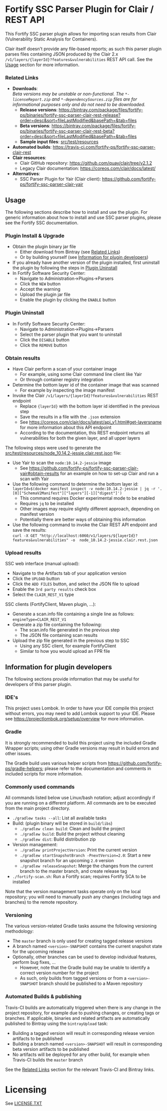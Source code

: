 # Fortify SSC Parser Plugin for Clair / REST API

This Fortify SSC parser plugin allows for importing scan results from Clair (Vulnerability Static Analysis for Containers).

Clair itself doesn't provide any file-based reports; as such this parser plugin parses files containing JSON produced by the
Clair 2.x `/v1/layers/{layerId}?features&vulnerabilities` REST API call. See the [Usage](#Usage) section for more information.

### <a name="related-links">Related Links</a>

* **Downloads**:  
  _Beta versions may be unstable or non-functional. The `*-licenseReport.zip` and `*-dependencySources.zip` files are for informational purposes only and do not need to be downloaded._
	* **Release versions**: https://bintray.com/package/files/fortify-ps/binaries/fortify-ssc-parser-clair-rest-release?order=desc&sort=fileLastModified&basePath=&tab=files  
	* **Beta versions**: https://bintray.com/package/files/fortify-ps/binaries/fortify-ssc-parser-clair-rest-beta?order=desc&sort=fileLastModified&basePath=&tab=files
	* **Sample input files**: [src/test/resources](src/test/resources)
* **Automated builds**: https://travis-ci.com/fortify-ps/fortify-ssc-parser-clair-rest
* **Clair resources**:
	* Clair GitHub repository: https://github.com/quay/clair/tree/v2.1.2
	* Legacy Clair documentation: https://coreos.com/clair/docs/latest/
* **Alternatives**:
	* SSC Parser Plugin for Yair (Clair client): https://github.com/fortify-ps/fortify-ssc-parser-clair-yair

## <a name="Usage">Usage</a>

The following sections describe how to install and use the plugin. For generic information
about how to install and use SSC parser plugins, please see the Fortify SSC documentation.

### <a name="plugin-install--upgrade">Plugin Install & Upgrade</a>

* Obtain the plugin binary jar file
	* Either download from Bintray (see [Related Links](#related-links)) 
	* Or by building yourself (see [Information for plugin developers](#information-for-plugin-developers))
* If you already have another version of the plugin installed, first uninstall the plugin by following the steps in [Plugin Uninstall](#plugin-uninstall)
* In Fortify Software Security Center:
	* Navigate to Administration->Plugins->Parsers
	* Click the `NEW` button
	* Accept the warning
	* Upload the plugin jar file
	* Enable the plugin by clicking the `ENABLE` button
  
### <a name="plugin-uninstall">Plugin Uninstall</a>

* In Fortify Software Security Center:
	* Navigate to Administration->Plugins->Parsers
	* Select the parser plugin that you want to uninstall
	* Click the `DISABLE` button
	* Click the `REMOVE` button 

### <a name="obtain-results">Obtain results</a>

* Have Clair perform a scan of your container image
	* For example, using some Clair command line client like Yair
	* Or through container registry integration
* Determine the bottom layer id of the container image that was scanned
	* For example by inspecting the image manifest
* Invoke the Clair `/v1/layers/{layerId}?features&vulnerabilities` REST endpoint
	* Replace `{layerId}` with the bottom layer id identified in the previous step
	* Save the results in a file with the `.json` extension
	* See https://coreos.com/clair/docs/latest/api_v1.html#get-layersname for more information about this API endpoint
	* According to the documentation, this REST endpoint returns all vulnerabilities for both the given layer, and all upper layers
    
The following steps were used to generate the 
[src/test/resources/node_10.14.2-jessie.clair.rest.json](src/test/resources/node_10.14.2-jessie.clair.rest.json) 
file:

* Use Yair to scan the `node:10.14.2-jessie` image
	* See https://github.com/fortify-ps/fortify-ssc-parser-clair-yair#obtain-results for an example on how to set-up Clair and run a scan with Yair
* Use the following command to determine the bottom layer id:  
  `layerId=$(docker manifest inspect -v node:10.14.2-jessie | jq -r '.[0]["SchemaV2Manifest"]["layers"][-1]["digest"]')`
	* This command requires Docker experimental mode to be enabled
	* Requires `jq` to be installed
	* Other images may require slightly different approach, depending on manifest version
	* Potentially there are better ways of obtaining this information
* Use the following command to invoke the Clair REST API endpoint and save the results:  
  `curl -X GET "http://localhost:6060/v1/layers/${layerId}?features&vulnerabilities" -o  node_10.14.2-jessie.clair.rest.json`

### <a name="upload-results">Upload results</a>

SSC web interface (manual upload):

* Navigate to the Artifacts tab of your application version
* Click the `UPLOAD` button
* Click the `ADD FILES` button, and select the JSON file to upload
* Enable the `3rd party results` check box
* Select the `CLAIR_REST_V1` type
  
SSC clients (FortifyClient, Maven plugin, ...):

* Generate a scan.info file containing a single line as follows:  
`engineType=CLAIR_REST_V1`
* Generate a zip file containing the following:
	* The scan.info file generated in the previous step
	* The JSON file containing scan results
* Upload the zip file generated in the previous step to SSC
	* Using any SSC client, for example FortifyClient
	* Similar to how you would upload an FPR file



## <a name="information-for-plugin-developers">Information for plugin developers</a>

The following sections provide information that may be useful for developers of this 
parser plugin.

### <a name="ides">IDE's</a>

This project uses Lombok. In order to have your IDE compile this project without errors, 
you may need to add Lombok support to your IDE. Please see https://projectlombok.org/setup/overview 
for more information.

### <a name="gradle">Gradle</a>

It is strongly recommended to build this project using the included Gradle Wrapper
scripts; using other Gradle versions may result in build errors and other issues.

The Gradle build uses various helper scripts from https://github.com/fortify-ps/gradle-helpers;
please refer to the documentation and comments in included scripts for more information. 

### <a name="commonly-used-commands">Commonly used commands</a>

All commands listed below use Linux/bash notation; adjust accordingly if you
are running on a different platform. All commands are to be executed from
the main project directory.

* `./gradlew tasks --all`: List all available tasks
* Build: (plugin binary will be stored in `build/libs`)
	* `./gradlew clean build`: Clean and build the project
	* `./gradlew build`: Build the project without cleaning
	* `./gradlew dist`: Build distribution zip
* Version management:
	* `./gradlew printProjectVersion`: Print the current version
	* `./gradlew startSnapshotBranch -PnextVersion=2.0`: Start a new snapshot branch for an upcoming `2.0` version
	* `./gradlew releaseSnapshot`: Merge the changes from the current branch to the master branch, and create release tag
* `./fortify-scan.sh`: Run a Fortify scan; requires Fortify SCA to be installed

Note that the version management tasks operate only on the local repository; you will need to manually
push any changes (including tags and branches) to the remote repository.

### <a name="versioning">Versioning</a>

The various version-related Gradle tasks assume the following versioning methodology:

* The `master` branch is only used for creating tagged release versions
* A branch named `<version>-SNAPSHOT` contains the current snapshot state for the upcoming release
* Optionally, other branches can be used to develop individual features, perform bug fixes, ...
	* However, note that the Gradle build may be unable to identify a correct version number for the project
	* As such, only builds from tagged versions or from a `<version>-SNAPSHOT` branch should be published to a Maven repository

### <a name="automated-builds--publishing">Automated Builds & publishing</a>

Travis-CI builds are automatically triggered when there is any change in the project repository,
for example due to pushing changes, or creating tags or branches. If applicable, binaries and related 
artifacts are automatically published to Bintray using the `bintrayUpload` task:

* Building a tagged version will result in corresponding release version artifacts to be published
* Building a branch named `<version>-SNAPSHOT` will result in corresponding beta version artifacts to be published
* No artifacts will be deployed for any other build, for example when Travis-CI builds the `master` branch

See the [Related Links](#related-links) section for the relevant Travis-CI and Bintray links.


# <a name="licensing">Licensing</a>
See [LICENSE.TXT](LICENSE.TXT)

